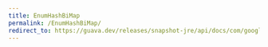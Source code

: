 ```yaml
---
title: EnumHashBiMap
permalink: /EnumHashBiMap/
redirect_to: https://guava.dev/releases/snapshot-jre/api/docs/com/google/common/collect/EnumHashBiMap.html
---
```

